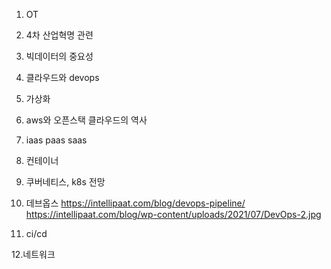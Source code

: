 1. OT
2. 4차 산업혁명 관련
3. 빅데이터의 중요성
4. 클라우드와 devops
5. 가상화
6. aws와 오픈스택 클라우드의 역사
7. iaas paas saas
8. 컨테이너
9. 쿠버네티스, k8s 전망
10. 데브옵스
https://intellipaat.com/blog/devops-pipeline/
https://intellipaat.com/blog/wp-content/uploads/2021/07/DevOps-2.jpg

11. ci/cd

12.네트워크

